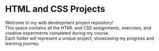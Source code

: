 # HTML and CSS Projects

Welcome to my web development project repository!  
This space contains all the HTML and CSS assignments, exercises, and creative experiments completed during my course.  
Each folder will represent a unique project, showcasing my progress and learning journey.
